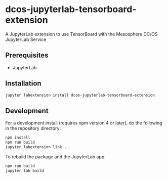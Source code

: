 # dcos-jupyterlab-tensorboard-extension

A JupyterLab extension to use TensorBoard with the Mesosphere DC/OS JupyterLab Service


## Prerequisites

* JupyterLab

## Installation

```bash
jupyter labextension install dcos-jupyterlab-tensorboard-extension
```

## Development

For a development install (requires npm version 4 or later), do the following in the repository directory:

```bash
npm install
npm run build
jupyter labextension link .
```

To rebuild the package and the JupyterLab app:

```bash
npm run build
jupyter lab build
```

